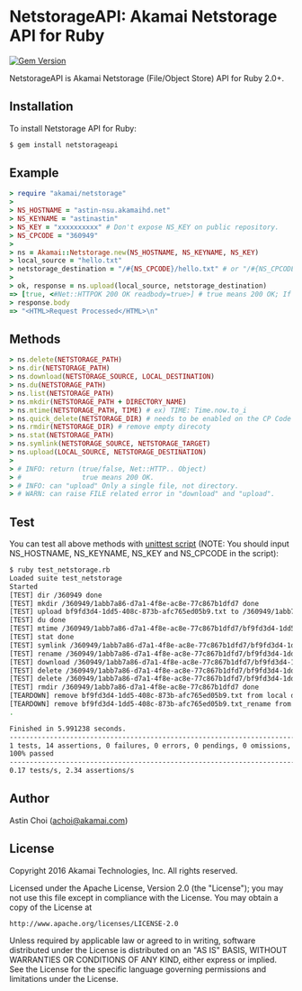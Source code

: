 NetstorageAPI: Akamai Netstorage API for Ruby
===============================================

[![Gem Version](https://badge.fury.io/rb/netstorageapi.svg)](https://badge.fury.io/rb/netstorageapi)

NetstorageAPI is Akamai Netstorage (File/Object Store) API for Ruby 2.0+.
  
  
Installation
------------

To install Netstorage API for Ruby:  

```bash
$ gem install netstorageapi
```
  
  
Example
-------

```ruby
> require "akamai/netstorage"
> 
> NS_HOSTNAME = "astin-nsu.akamaihd.net"
> NS_KEYNAME = "astinastin"
> NS_KEY = "xxxxxxxxxx" # Don't expose NS_KEY on public repository.
> NS_CPCODE = "360949"
> 
> ns = Akamai::Netstorage.new(NS_HOSTNAME, NS_KEYNAME, NS_KEY)
> local_source = "hello.txt"
> netstorage_destination = "/#{NS_CPCODE}/hello.txt" # or "/#{NS_CPCODE}/" is same.
>
> ok, response = ns.upload(local_source, netstorage_destination)
=> [true, <#Net::HTTPOK 200 OK readbody=true>] # true means 200 OK; If false, it's not 200 OK 
> response.body
=> "<HTML>Request Processed</HTML>\n"
```
  
  
Methods
-------

```ruby
> ns.delete(NETSTORAGE_PATH)
> ns.dir(NETSTORAGE_PATH)
> ns.download(NETSTORAGE_SOURCE, LOCAL_DESTINATION)
> ns.du(NETSTORAGE_PATH)
> ns.list(NETSTORAGE_PATH)
> ns.mkdir(NETSTORAGE_PATH + DIRECTORY_NAME)
> ns.mtime(NETSTORAGE_PATH, TIME) # ex) TIME: Time.now.to_i
> ns.quick_delete(NETSTORAGE_DIR) # needs to be enabled on the CP Code
> ns.rmdir(NETSTORAGE_DIR) # remove empty direcoty
> ns.stat(NETSTORAGE_PATH)
> ns.symlink(NETSTORAGE_SOURCE, NETSTORAGE_TARGET)
> ns.upload(LOCAL_SOURCE, NETSTORAGE_DESTINATION)
>  
> # INFO: return (true/false, Net::HTTP.. Object)
> #               true means 200 OK.
> # INFO: can "upload" Only a single file, not directory.
> # WARN: can raise FILE related error in "download" and "upload".
```
  
  
Test
----

You can test all above methods with [unittest script](https://github.com/AstinCHOI/NetStorageKit-Ruby/blob/master/test_netstorage.rb)
(NOTE: You should input NS_HOSTNAME, NS_KEYNAME, NS_KEY and NS_CPCODE in the script):

```bash
$ ruby test_netstorage.rb
Loaded suite test_netstorage
Started
[TEST] dir /360949 done
[TEST] mkdir /360949/1abb7a86-d7a1-4f8e-ac8e-77c867b1dfd7 done
[TEST] upload bf9fd3d4-1dd5-408c-873b-afc765ed05b9.txt to /360949/1abb7a86-d7a1-4f8e-ac8e-77c867b1dfd7/bf9fd3d4-1dd5-408c-873b-afc765ed05b9.txt done
[TEST] du done
[TEST] mtime /360949/1abb7a86-d7a1-4f8e-ac8e-77c867b1dfd7/bf9fd3d4-1dd5-408c-873b-afc765ed05b9.txt to 1469863258 done
[TEST] stat done
[TEST] symlink /360949/1abb7a86-d7a1-4f8e-ac8e-77c867b1dfd7/bf9fd3d4-1dd5-408c-873b-afc765ed05b9.txt to /360949/1abb7a86-d7a1-4f8e-ac8e-77c867b1dfd7/bf9fd3d4-1dd5-408c-873b-afc765ed05b9.txt_lnk done
[TEST] rename /360949/1abb7a86-d7a1-4f8e-ac8e-77c867b1dfd7/bf9fd3d4-1dd5-408c-873b-afc765ed05b9.txt to /360949/1abb7a86-d7a1-4f8e-ac8e-77c867b1dfd7/bf9fd3d4-1dd5-408c-873b-afc765ed05b9.txt_rename done
[TEST] download /360949/1abb7a86-d7a1-4f8e-ac8e-77c867b1dfd7/bf9fd3d4-1dd5-408c-873b-afc765ed05b9.txt_rename done
[TEST] delete /360949/1abb7a86-d7a1-4f8e-ac8e-77c867b1dfd7/bf9fd3d4-1dd5-408c-873b-afc765ed05b9.txt_rename done
[TEST] delete /360949/1abb7a86-d7a1-4f8e-ac8e-77c867b1dfd7/bf9fd3d4-1dd5-408c-873b-afc765ed05b9.txt_lnk done
[TEST] rmdir /360949/1abb7a86-d7a1-4f8e-ac8e-77c867b1dfd7 done
[TEARDOWN] remove bf9fd3d4-1dd5-408c-873b-afc765ed05b9.txt from local done
[TEARDOWN] remove bf9fd3d4-1dd5-408c-873b-afc765ed05b9.txt_rename from local done
.

Finished in 5.991238 seconds.
--------------------------------------------------------------------------------
1 tests, 14 assertions, 0 failures, 0 errors, 0 pendings, 0 omissions, 0 notifications
100% passed
--------------------------------------------------------------------------------
0.17 tests/s, 2.34 assertions/s
```
  
  
Author
------

Astin Choi (achoi@akamai.com)  
  
  
License
-------

Copyright 2016 Akamai Technologies, Inc.  All rights reserved.

Licensed under the Apache License, Version 2.0 (the "License");
you may not use this file except in compliance with the License.
You may obtain a copy of the License at

    http://www.apache.org/licenses/LICENSE-2.0

Unless required by applicable law or agreed to in writing, software
distributed under the License is distributed on an "AS IS" BASIS,
WITHOUT WARRANTIES OR CONDITIONS OF ANY KIND, either express or implied.
See the License for the specific language governing permissions and
limitations under the License.